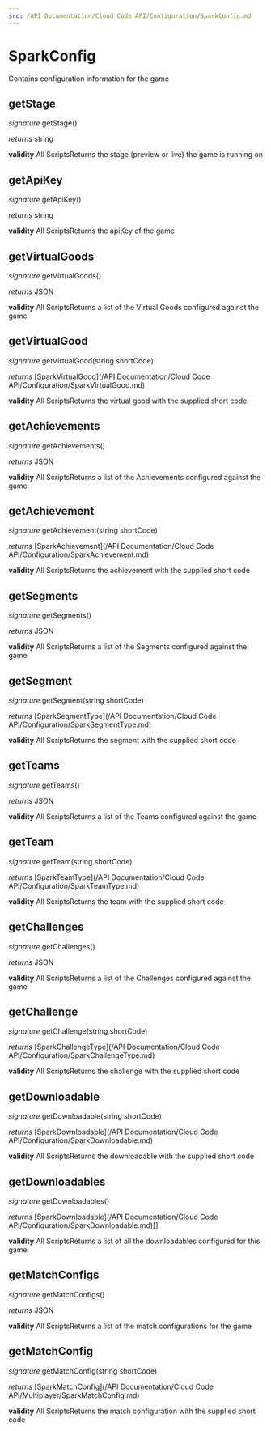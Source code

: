 ```yaml
---
src: /API Documentation/Cloud Code API/Configuration/SparkConfig.md
---
```


# SparkConfig

Contains configuration information for the game



## getStage
_signature_ getStage()</p>
_returns_ string</p>
<b>validity</b> All ScriptsReturns the stage (preview or live) the game is running on

## getApiKey
_signature_ getApiKey()</p>
_returns_ string</p>
<b>validity</b> All ScriptsReturns the apiKey of the game

## getVirtualGoods
_signature_ getVirtualGoods()</p>
_returns_ JSON</p>
<b>validity</b> All ScriptsReturns a list of the Virtual Goods configured against the game

## getVirtualGood
_signature_ getVirtualGood(string shortCode)</p>
_returns_ [SparkVirtualGood](/API Documentation/Cloud Code API/Configuration/SparkVirtualGood.md)</p>
<b>validity</b> All ScriptsReturns the virtual good with the supplied short code

## getAchievements
_signature_ getAchievements()</p>
_returns_ JSON</p>
<b>validity</b> All ScriptsReturns a list of the Achievements configured against the game

## getAchievement
_signature_ getAchievement(string shortCode)</p>
_returns_ [SparkAchievement](/API Documentation/Cloud Code API/Configuration/SparkAchievement.md)</p>
<b>validity</b> All ScriptsReturns the achievement with the supplied short code

## getSegments
_signature_ getSegments()</p>
_returns_ JSON</p>
<b>validity</b> All ScriptsReturns a list of the Segments configured against the game

## getSegment
_signature_ getSegment(string shortCode)</p>
_returns_ [SparkSegmentType](/API Documentation/Cloud Code API/Configuration/SparkSegmentType.md)</p>
<b>validity</b> All ScriptsReturns the segment with the supplied short code

## getTeams
_signature_ getTeams()</p>
_returns_ JSON</p>
<b>validity</b> All ScriptsReturns a list of the Teams configured against the game

## getTeam
_signature_ getTeam(string shortCode)</p>
_returns_ [SparkTeamType](/API Documentation/Cloud Code API/Configuration/SparkTeamType.md)</p>
<b>validity</b> All ScriptsReturns the team with the supplied short code

## getChallenges
_signature_ getChallenges()</p>
_returns_ JSON</p>
<b>validity</b> All ScriptsReturns a list of the Challenges configured against the game

## getChallenge
_signature_ getChallenge(string shortCode)</p>
_returns_ [SparkChallengeType](/API Documentation/Cloud Code API/Configuration/SparkChallengeType.md)</p>
<b>validity</b> All ScriptsReturns the challenge with the supplied short code

## getDownloadable
_signature_ getDownloadable(string shortCode)</p>
_returns_ [SparkDownloadable](/API Documentation/Cloud Code API/Configuration/SparkDownloadable.md)</p>
<b>validity</b> All ScriptsReturns the downloadable with the supplied short code

## getDownloadables
_signature_ getDownloadables()</p>
_returns_ [SparkDownloadable](/API Documentation/Cloud Code API/Configuration/SparkDownloadable.md)[]</p>
<b>validity</b> All ScriptsReturns a list of all the downloadables configured for this game

## getMatchConfigs
_signature_ getMatchConfigs()</p>
_returns_ JSON</p>
<b>validity</b> All ScriptsReturns a list of the match configurations for the game

## getMatchConfig
_signature_ getMatchConfig(string shortCode)</p>
_returns_ [SparkMatchConfig](/API Documentation/Cloud Code API/Multiplayer/SparkMatchConfig.md)</p>
<b>validity</b> All ScriptsReturns the match configuration with the supplied short code

